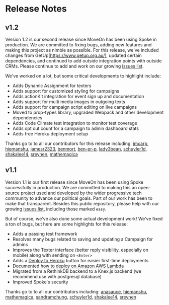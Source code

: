# Release Notes

## v1.2

Version 1.2 is our second release since MoveOn has been using Spoke in production. We are committed to fixing bugs, adding new features and making this project as nimble as possible. For this release, we've included changes from GetUp[https://www.getup.org.au/], updated certain dependencies, and continued to add outside integration points with outside CRMs. Please continue to add and work on our growing [issues list](https://github.com/MoveOnOrg/Spoke/issues).

We've worked on a lot, but some critical developments to highlight include:
* Adds Dynamic Assignment for texters
* Adds support for customized styling for campaigns
* Adds actionKit integration for event sign up and documentation
* Adds support for multi media images in outgoing texts
* Adds support for campaign script editing on live campaigns
* Moved to prop-types library, upgraded Webpack and other development dependencies
* Adds Code Climate test integration to monitor test coverage
* Adds opt out count for a campaign to admin dashboard stats
* Adds free Heroku deployment setup

Thanks go to to all our contributors for this release including: [jmcarp](https://github.com/jmcarp), [hiemanshu](https://github.com/hiemanshu), [jamesr2323](https://github.com/jamesr2323), [benmort](https://github.com/benmort), [ben-pr-p](https://github.com/ben-pr-p), [lady3bean](https://github.com/lady3bean), [schuyler1d](https://github.com/schuyler1d), [shakalee14](https://github.com/shakalee14), [sreynen](https://github.com/sreynen), [mathemagica](https://github.com/mathemagica)

## v1.1

Version 1.1 is our first release since MoveOn has been using Spoke successfully in production. We are committed to
making this an open-source project used and developed by the wider progressive tech community to advance our
political goals.  Part of our work has been to make that transparent.  Besides this public repository, please help
with our growing [issues list](https://github.com/MoveOnOrg/Spoke/issues), including those marked `easy`.

But of course, we've also done some actual development work!  We've fixed a ton of bugs, but here are some
highlights for this release:

* Adds a passing test framework
* Resolves many bugs related to saving and updating a Campaign for admins
* Improves the Texter interface (better reply visibility, especially on mobile) along with sending on `<Enter>`
* Adds a [Deploy to Heroku](https://github.com/MoveOnOrg/Spoke#deploy-to-heroku) button for easier first-time deployments
* Documented [how to deploy on Amazon AWS Lambda](https://github.com/MoveOnOrg/Spoke/blob/master/docs/DEPLOYING_AWS_LAMBDA.md)
* Migrated from a RethinkDB backend to a Knex.js backend (we recommend use with postgresql database)
* Improved Spoke's security


Thanks go to to all our contributors including: [anasauce](https://github.com/anasauce), [hiemanshu](https://github.com/hiemanshu), [mathemagica](https://github.com/mathemagica), [sandramchung](https://github.com/sandramchung), [schuyler1d](https://github.com/schuyler1d), [shakalee14](https://github.com/shakalee14), [sreynen](https://github.com/sreynen)
